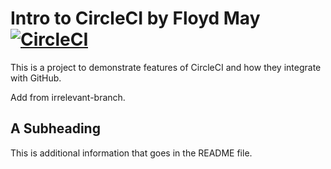# Intro to CircleCI by Floyd May [![CircleCI](https://circleci.com/gh/odeeka/circleci-intro/tree/master.svg?style=svg)](https://circleci.com/gh/odeeka/circleci-intro/tree/master)

This is a project to demonstrate features of CircleCI and how they integrate with GitHub.

Add from irrelevant-branch.

## A Subheading

This is additional information that goes in the README file.
